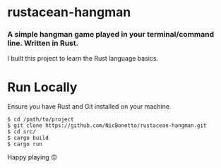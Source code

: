 # rustacean-hangman

### A simple hangman game played in your terminal/command line. Written in Rust.
I built this project to learn the Rust language basics. 

# Run Locally
Ensure you have Rust and Git installed on your machine.

```
$ cd /path/to/project
$ git clone https://github.com/NicBonetto/rustacean-hangman.git
$ cd src/
$ cargo build
$ cargo run
```

Happy playing 🙃

